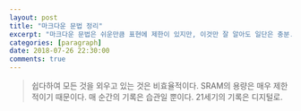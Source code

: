 ```yaml
---
layout: post
title: "마크다운 문법 정리"
excerpt: "마크다운 문법은 쉬운만큼 표현에 제한이 있지만, 이것만 잘 알아도 일단은 충분."
categories: [paragraph]
date: 2018-07-26 22:30:00
comments: true
---
```


> 쉽다하여 모든 것을 외우고 있는 것은 비효율적이다.
SRAM의 용량은 매우 제한적이기 때문이다.
매 순간의 기록은 습관일 뿐이다.
21세기의 기록은 디지털로.
